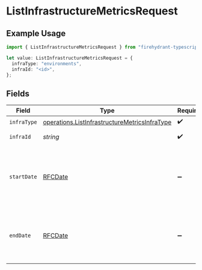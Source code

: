 # ListInfrastructureMetricsRequest

## Example Usage

```typescript
import { ListInfrastructureMetricsRequest } from "firehydrant-typescript-sdk/models/operations";

let value: ListInfrastructureMetricsRequest = {
  infraType: "environments",
  infraId: "<id>",
};
```

## Fields

| Field                                                                                                          | Type                                                                                                           | Required                                                                                                       | Description                                                                                                    |
| -------------------------------------------------------------------------------------------------------------- | -------------------------------------------------------------------------------------------------------------- | -------------------------------------------------------------------------------------------------------------- | -------------------------------------------------------------------------------------------------------------- |
| `infraType`                                                                                                    | [operations.ListInfrastructureMetricsInfraType](../../models/operations/listinfrastructuremetricsinfratype.md) | :heavy_check_mark:                                                                                             | N/A                                                                                                            |
| `infraId`                                                                                                      | *string*                                                                                                       | :heavy_check_mark:                                                                                             | Component UUID                                                                                                 |
| `startDate`                                                                                                    | [RFCDate](../../types/rfcdate.md)                                                                              | :heavy_minus_sign:                                                                                             | The start date to return metrics from; defaults to 30 days ago                                                 |
| `endDate`                                                                                                      | [RFCDate](../../types/rfcdate.md)                                                                              | :heavy_minus_sign:                                                                                             | The end date to return metrics from, defaults to today                                                         |